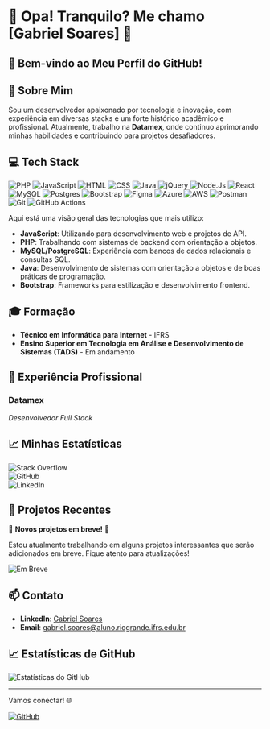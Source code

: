 # 🌟 Opa! Tranquilo? Me chamo [Gabriel Soares] 🌟

## 👋 Bem-vindo ao Meu Perfil do GitHub!


## 🚀 Sobre Mim

Sou um desenvolvedor apaixonado por tecnologia e inovação, com experiência em diversas stacks e um forte histórico acadêmico e profissional. Atualmente, trabalho na **Datamex**, onde continuo aprimorando minhas habilidades e contribuindo para projetos desafiadores.

## 💻 Tech Stack

![PHP](https://img.shields.io/badge/php-%23777BB4.svg?style=plastic&logo=php&logoColor=white) ![JavaScript](https://img.shields.io/badge/javascript-%23323330.svg?style=plastic&logo=javascript&logoColor=%23F7DF1E) ![HTML](https://img.shields.io/badge/HTML-e34c26?style=flat&logo=html5&logoColor=white) ![CSS](https://img.shields.io/badge/CSS-563d7c?&style=flat&logo=css3&logoColor=white) ![Java](https://img.shields.io/badge/java-%23ED8B00.svg?style=plastic&logo=openjdk&logoColor=white) ![jQuery](https://img.shields.io/badge/jquery-%230769AD.svg?style=plastic&logo=jquery&logoColor=white) ![Node.Js](https://img.shields.io/badge/Node.js-339933?style=flat&logo=node.js&logoColor=white) ![React](https://img.shields.io/badge/React-61DAFB?style=flat&logo=react&logoColor=black) ![MySQL](https://img.shields.io/badge/MySQL-4479A1?style=flat&logo=mysql&logoColor=white) ![Postgres](https://img.shields.io/badge/postgres-%23316192.svg?style=plastic&logo=postgresql&logoColor=white) ![Bootstrap](https://img.shields.io/badge/bootstrap-%238511FA.svg?style=plastic&logo=bootstrap&logoColor=white) ![Figma](https://img.shields.io/badge/figma-%23F24E1E.svg?style=plastic&logo=figma&logoColor=white) ![Azure](https://img.shields.io/badge/azure-%230072C6.svg?style=plastic&logo=microsoftazure&logoColor=white) ![AWS](https://img.shields.io/badge/AWS-%23FF9900.svg?style=plastic&logo=amazon-aws&logoColor=white) ![Postman](https://img.shields.io/badge/Postman-FF6C37?style=plastic&logo=postman&logoColor=white) ![Git](https://img.shields.io/badge/git-%23F05033.svg?style=plastic&logo=git&logoColor=white) ![GitHub Actions](https://img.shields.io/badge/github%20actions-%232671E5.svg?style=plastic&logo=githubactions&logoColor=white)

Aqui está uma visão geral das tecnologias que mais utilizo:

- **JavaScript**: Utilizando para desenvolvimento web e projetos de API.
- **PHP**: Trabalhando com sistemas de backend com orientação a objetos.
- **MySQL/PostgreSQL**: Experiência com bancos de dados relacionais e consultas SQL.
- **Java**: Desenvolvimento de sistemas com orientação a objetos e de boas práticas de programação.
- **Bootstrap**: Frameworks para estilização e desenvolvimento frontend.

## 🎓 Formação

- **Técnico em Informática para Internet** - IFRS
- **Ensino Superior em Tecnologia em Análise e Desenvolvimento de Sistemas (TADS)** - Em andamento

## 🏢 Experiência Profissional

### **Datamex**
*Desenvolvedor Full Stack*  

## 📈 Minhas Estatísticas

![Stack Overflow](https://img.shields.io/badge/Stack_Overflow-100%25-blue)  
![GitHub](https://img.shields.io/badge/GitHub-70%25-lightgrey)  
![LinkedIn](https://img.shields.io/badge/LinkedIn-80%25-blueviolet)  

## 🌟 Projetos Recentes

🚧 **Novos projetos em breve!** 🚧

Estou atualmente trabalhando em alguns projetos interessantes que serão adicionados em breve. Fique atento para atualizações!

![Em Breve](https://img.shields.io/badge/Status-Em_Breve-yellow)

## 📫 Contato

- **LinkedIn**: [Gabriel Soares](https://www.linkedin.com/in/gabriel-soares-5a551a207/)
- **Email**: [gabriel.soares@aluno.riogrande.ifrs.edu.br](mailto:gabriel.soares@aluno.riogrande.ifrs.edu.br)

## 📈 Estatísticas de GitHub

![Estatísticas do GitHub](https://github-readme-stats.vercel.app/api?username=gabriel-fstk&show_icons=true&theme=radical)

---

Vamos conectar! 🌐

[![GitHub](https://img.shields.io/badge/GitHub-@gsoaresz-black)](https://github.com/gsoaresz)
